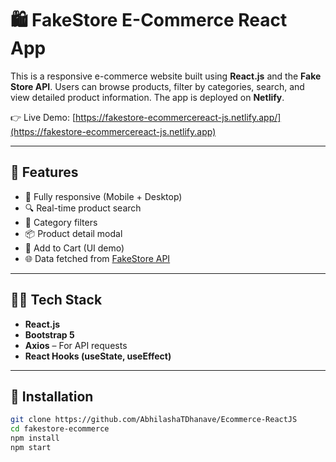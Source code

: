 # 🛍️ FakeStore E-Commerce React App

This is a responsive e-commerce website built using **React.js** and the **Fake Store API**. Users can browse products, filter by categories, search, and view detailed product information. The app is deployed on **Netlify**.

👉 Live Demo: [https://fakestore-ecommercereact-js.netlify.app/](https://fakestore-ecommercereact-js.netlify.app)

---

## 🚀 Features

- 📱 Fully responsive (Mobile + Desktop)
- 🔍 Real-time product search
- 🧩 Category filters
- 📦 Product detail modal
- 🛒 Add to Cart (UI demo)
- 🌐 Data fetched from [FakeStore API](https://fakestoreapi.com/)

---

## 🧑‍💻 Tech Stack

- **React.js**
- **Bootstrap 5**
- **Axios** – For API requests
- **React Hooks (useState, useEffect)**


---

## 📂 Installation

```bash
git clone https://github.com/AbhilashaTDhanave/Ecommerce-ReactJS
cd fakestore-ecommerce
npm install
npm start
